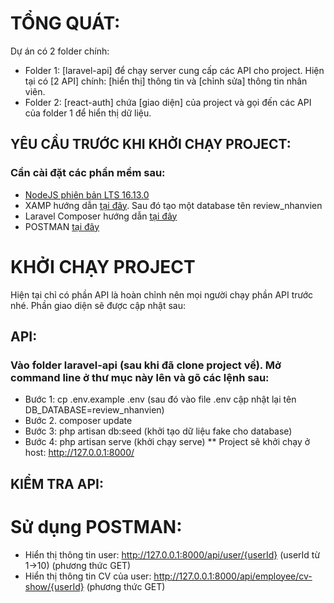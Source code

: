 # TỔNG QUÁT:

Dự án có 2 folder chính: 
 - Folder 1: [laravel-api] để chạy server cung cấp các API cho project. Hiện tại có [2 API] chính: [hiển thị] thông tin và [chỉnh sửa] thông tin nhân viên.
 - Folder 2: [react-auth] chứa [giao diện] của project và gọi đến các API của folder 1 để hiển thị dữ liệu.
 
 ## YÊU CẦU TRƯỚC KHI KHỞI CHẠY PROJECT:
 ### Cần cài đặt các phần mềm sau:
 - [NodeJS phiên bản LTS 16.13.0](https://nodejs.org/en/)
 - XAMP hướng dẫn [tại đây](https://www.youtube.com/watch?v=ucQkV9Lff7s). Sau đó tạo một database tên review_nhanvien
 - Laravel Composer hướng dẫn [tại đây](https://www.youtube.com/watch?v=NdL-sbjIaOI)
 - POSTMAN [tại đây](https://www.postman.com/product/rest-client/)
 
# KHỞI CHẠY PROJECT

Hiện tại chỉ có phần API là hoàn chỉnh nên mọi người chạy phần API trước nhé. Phần giao diện sẽ được cập nhật sau:
## API:
 ### Vào folder laravel-api (sau khi đã clone project về). Mở command line ở thư mục này lên và gõ các lệnh sau:
 - Bước 1: cp .env.example .env (sau đó vào file .env cập nhật lại tên DB_DATABASE=review_nhanvien)
 - Bước 2. composer update 
 - Bước 3: php artisan db:seed (khởi tạo dữ liệu fake cho database)
 - Bước 4: php artisan serve (khởi chạy serve)
 ** Project sẽ khởi chạy ở host: http://127.0.0.1:8000/
 
 ## KIỂM TRA API:
 # Sử dụng POSTMAN:
 - Hiển thị thông tin user: http://127.0.0.1:8000/api/user/{userId} (userId từ 1->10) (phương thức GET)
 - Hiển thị thông tin CV của user:  http://127.0.0.1:8000/api/employee/cv-show/{userId} (phương thức GET)
 
